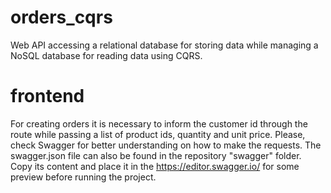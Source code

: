 # orders_cqrs
Web API accessing a relational database for storing data while managing a NoSQL database for reading data using CQRS.

# frontend
For creating orders it is necessary to inform the customer id through the route while passing a list of product ids, quantity and unit price.
Please, check Swagger for better understanding on how to make the requests. The swagger.json file can also be found in the repository "swagger" folder. Copy its content and place it in the https://editor.swagger.io/ for some preview before running the project.
